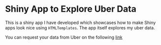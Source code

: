 # Shiny App to Explore Uber Data

This is a shiny app I have developed which showcases how to make Shiny apps look nice using `HTMLTemplates`. The app itself explores my uber data.

You can request your data from Uber on the following [link](https://help.uber.com/riders/article/download-your-data?nodeId=2c86900d-8408-4bac-b92a-956d793acd11)
